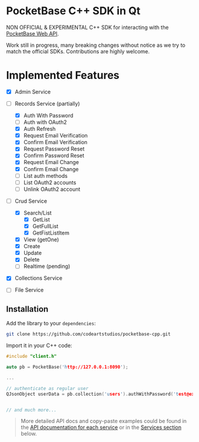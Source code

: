 PocketBase C++ SDK in Qt
======================================================================

NON OFFICIAL & EXPERIMENTAL C++ SDK for interacting with the [PocketBase Web API](https://pocketbase.io/docs).

Work still in progress, many breaking changes without notice as we try to match the official SDKs. Contributions are highly welcome.

# Implemented Features 
- [X] Admin Service
- [ ] Records Service (partially)
  - [X] Auth With Password
  - [ ] Auth with OAuth2
  - [X] Auth Refresh
  - [X] Request Email Verification
  - [X] Confirm Email Verification
  - [X] Request Password Reset
  - [X] Confirm Password Reset
  - [X] Request Email Change
  - [X] Confirm Email Change
  - [ ] List auth methods
  - [ ] List OAuth2 accounts
  - [ ] Unlink OAuth2 account 
- [ ] Crud Service
  - [X] Search/List
    - [X] GetList
    - [X] GetFullList
    - [X] GetFistListItem
  - [X] View (getOne)
  - [X] Create
  - [X] Update
  - [X] Delete
  - [ ] Realtime (pending)
- [X] Collections Service
- [ ] File Service


## Installation

Add the library to your `dependencies`:

```sh
git clone https://github.com/codeartstudios/pocketbase-cpp.git

```

Import it in your C++ code:

```c++
#include "client.h"

auto pb = PocketBase('http://127.0.0.1:8090');

...

// authenticate as regular user
QJsonObject userData = pb.collection('users').authWithPassword('test@example.com', '123456');


// and much more...
```

> More detailed API docs and copy-paste examples could be found in the [API documentation for each service](https://pocketbase.io/docs/api-authentication)
> or in the [Services section](#services) below.
